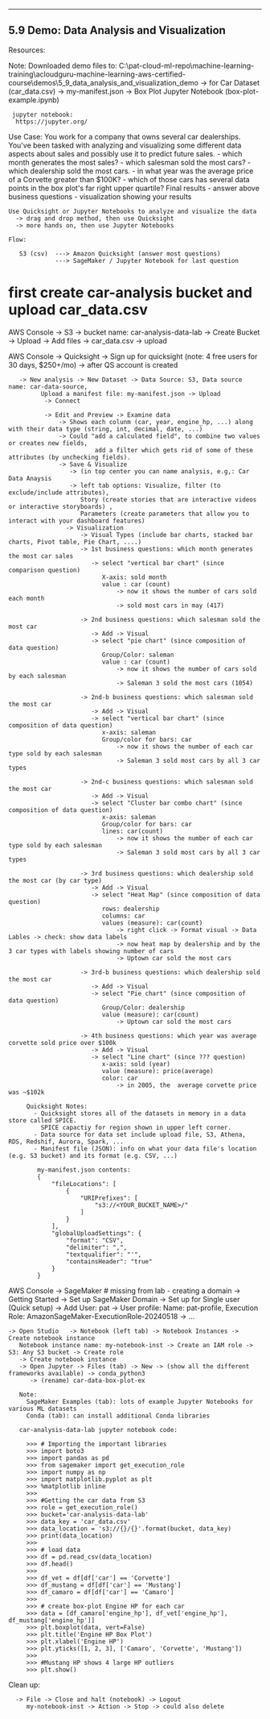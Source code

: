 ------------------------------------------------------
5.9 Demo: Data Analysis and Visualization
------------------------------------------------------

  Resources:


  Note: Downloaded demo files to:
    C:\pat-cloud-ml-repo\machine-learning-training\acloudguru-machine-learning-aws-certified-course\demos\5_9_data_analysis_and_visualization_demo
     -> for Car Dataset (car_data.csv)
     -> my-manifest.json
     -> Box Plot Jupyter Notebook (box-plot-example.ipynb)

     jupyter notebook:
      https://jupyter.org/

  Use Case:
    You work for a company that owns several car dealerships.  You've been tasked with analyzing and visualizing
    some different data aspects about sales and possibly use it to predict future sales.
      - which month generates the most sales?
      - which salesman sold the most cars?
      - which dealership sold the most cars.
      - in what year was the average price of a Corvette greater than $100K?
      - which of those cars has several data points in the box plot's far right upper quartile?
     Final results
       - answer above business questions
       - visualization showing your results

    Use Quicksight or Jupyter Notebooks to analyze and visualize the data
      -> drag and drop method, then use Quicksight
      -> more hands on, then use Jupyter Notebooks

    Flow:

       S3 (csv)  ---> Amazon Quicksight (answer most questions)
                 ---> SageMaker / Jupyter Notebook for last question



  # first create car-analysis bucket and upload car_data.csv
  AWS Console -> S3 -> bucket name: car-analysis-data-lab -> Create Bucket
    -> Upload -> Add files -> car_data.csv -> upload


  AWS Console -> Quicksight
       -> Sign up for quicksight (note: 4 free users for 30 days, $250+/mo)
       -> after QS account is created

       -> New analysis -> New Dataset -> Data Source: S3, Data source name: car-data-source,
             Upload a manifest file: my-manifest.json -> Upload
              -> Connect

              -> Edit and Preview -> Examine data
                  -> Shows each colunm (car, year, engine_hp, ...) along with their data type (string, int, decimal, date, ...)
                  -> Could "add a calculated field", to combine two values or creates new fields,
                            add a filter which gets rid of some of these attributes (by unchecking fields).
                  -> Save & Visualize
                     -> (in top center you can name analysis, e.g,: Car Data Anaysis
                     -> left tab options: Visualize, filter (to exclude/include attributes),
                        Story (create stories that are interactive videos or interactive storyboards) ,
                        Parameters (create parameters that allow you to interact with your dashboard features)
                    -> Visualization
                        -> Visual Types (include bar charts, stacked bar charts, Pivot table, Pie Chart, ....)
                        -> 1st business questions: which month generates the most car sales
                           -> select "vertical bar chart" (since comparison question)
                              X-axis: sold month
                              value : car (count)
                                  -> now it shows the number of cars sold each month
                                  -> sold most cars in may (417)

                        -> 2nd business questions: which salesman sold the most car
                           -> Add -> Visual
                           -> select "pie chart" (since composition of data question)
                              Group/Color: saleman
                              value : car (count)
                                  -> now it shows the number of cars sold by each salesman
                                  -> Saleman 3 sold the most cars (1054)

                        -> 2nd-b business questions: which salesman sold the most car
                           -> Add -> Visual
                           -> select "vertical bar chart" (since composition of data question)
                              x-axis: saleman
                              Group/color for bars: car
                                  -> now it shows the number of each car type sold by each salesman
                                  -> Saleman 3 sold most cars by all 3 car types

                        -> 2nd-c business questions: which salesman sold the most car
                           -> Add -> Visual
                           -> select "Cluster bar combo chart" (since composition of data question)
                              x-axis: saleman
                              Group/color for bars: car
                              lines: car(count)
                                  -> now it shows the number of each car type sold by each salesman
                                  -> Saleman 3 sold most cars by all 3 car types

                        -> 3rd business questions: which dealership sold the most car (by car type)
                           -> Add -> Visual
                           -> select "Heat Map" (since composition of data question)
                              rows: dealership
                              columns: car
                              values (measure): car(count)
                                  -> right click -> Format visual -> Data Lables -> check: show data labels
                                  -> now heat map by dealership and by the 3 car types with labels showing number of cars
                                  -> Uptown car sold the most cars

                        -> 3rd-b business questions: which dealership sold the most car
                           -> Add -> Visual
                           -> select "Pie chart" (since composition of data question)
                              Group/Color: dealership
                              value (measure): car(count)
                                  -> Uptown car sold the most cars

                        -> 4th business questions: which year was average corvette sold price over $100k
                           -> Add -> Visual
                           -> select "Line chart" (since ??? question)
                              x-axis: sold (year)
                              value (measure): price(average)
                              color: car
                                  -> in 2005, the  average corvette price was ~$102k

         Quicksight Notes:
           - Quicksight stores all of the datasets in memory in a data store called SPICE.
             SPICE capactiy for region shown in upper left corner.
           - Data source for data set include upload file, S3, Athena, RDS, Redshif, Aurora, Spark, ...
           - Manifest file (JSON): info on what your data file's location (e.g. S3 bucket) and its format (e.g. CSV, ...)

            my-manifest.json contents:
            {
                "fileLocations": [
                    {
                        "URIPrefixes": [
                            "s3://<YOUR_BUCKET_NAME>/"
                        ]
                    }
                ],
                "globalUploadSettings": {
                    "format": "CSV",
                    "delimiter": ",",
                    "textqualifier": "'",
                    "containsHeader": "true"
                }
            }


  AWS Console -> SageMaker
     # missing from lab - creating a domain
     -> Getting Started -> Set up SageMaker Domain -> Set up for Single user (Quick setup)
     -> Add User: pat -> User profile: Name: pat-profile, Execution Role: AmazonSageMaker-ExecutionRole-20240518
        -> ...

    -> Open Studio   -> Notebook (left tab) -> Notebook Instances -> Create notebook instance
       Notebook instance name: my-notebook-inst -> Create an IAM role -> S3: Any S3 bucket -> Create role
       -> Create notebook instance
       -> Open Jupyter -> Files (tab) -> New -> (show all the different frameworks available) -> conda_python3
          -> (rename) car-data-box-plot-ex

       Note:
         SageMaker Examples (tab): lots of example Jupyter Notebooks for various ML datasets
         Conda (tab): can install additional Conda libraries

       car-analysis-data-lab jupyter notebook code:

         >>> # Importing the important libraries
         >>> import boto3
         >>> import pandas as pd
         >>> from sagemaker import get_execution_role
         >>> import numpy as np
         >>> import matplotlib.pyplot as plt
         >>> %matplotlib inline
         >>>
         >>> #Getting the car data from S3
         >>> role = get_execution_role()
         >>> bucket='car-analysis-data-lab'
         >>> data_key = 'car_data.csv'
         >>> data_location = 's3://{}/{}'.format(bucket, data_key)
         >>> print(data_location)
         >>>
         >>> # load data
         >>> df = pd.read_csv(data_location)
         >>> df.head()
         >>>
         >>> df_vet = df[df['car'] == 'Corvette']
         >>> df_mustang = df[df['car'] == 'Mustang']
         >>> df_camaro = df[df['car'] == 'Camaro']
         >>>
         >>> # create box-plot Engine HP for each car
         >>> data = [df_camaro['engine_hp'], df_vet['engine_hp'], df_mustang['engine_hp']]
         >>> plt.boxplot(data, vert=False)
         >>> plt.title('Engine HP Box Plot')
         >>> plt.xlabel('Engine HP')
         >>> plt.yticks([1, 2, 3], ['Camaro', 'Corvette', 'Mustang'])
         >>>
         >>> #Mustang HP shows 4 large HP outliers
         >>> plt.show()

  Clean up:

      -> File -> Close and halt (notebook) -> Logout
         my-notebook-inst -> Action -> Stop -> could also delete

